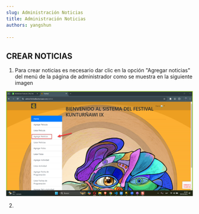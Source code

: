```yaml
---
slug: Administración Noticias
title: Administración Noticias
authors: yangshun

---
```


## CREAR NOTICIAS

1. Para crear noticias es necesario dar clic en la opción "Agregar noticias" del menú de la página de administrador como se muestra en la siguiente imagen

![Docusaurus logo](img/addnews.png)

2. 